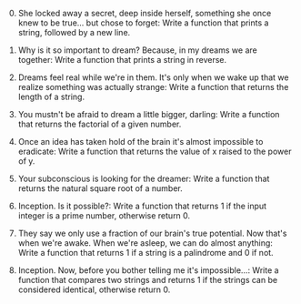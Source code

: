 0. She locked away a secret, deep inside herself, something she once knew to be true... but chose to forget:
	Write a function that prints a string, followed by a new line.

1. Why is it so important to dream? Because, in my dreams we are together:
	Write a function that prints a string in reverse.

2. Dreams feel real while we're in them. It's only when we wake up that we realize something was actually strange:
	Write a function that returns the length of a string.

3. You mustn't be afraid to dream a little bigger, darling:
	Write a function that returns the factorial of a given number.

4. Once an idea has taken hold of the brain it's almost impossible to eradicate:
	Write a function that returns the value of x raised to the power of y.

5. Your subconscious is looking for the dreamer:
	Write a function that returns the natural square root of a number.

6. Inception. Is it possible?:
	Write a function that returns 1 if the input integer is a prime number, otherwise return 0.

7. They say we only use a fraction of our brain's true potential. Now that's when we're awake. When we're asleep, we can do almost anything:
	Write a function that returns 1 if a string is a palindrome and 0 if not.

8. Inception. Now, before you bother telling me it's impossible...:
	Write a function that compares two strings and returns 1 if the strings can be considered identical, otherwise return 0.
